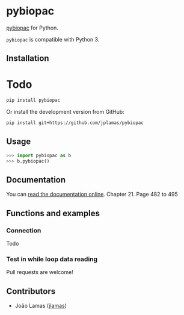 # pybiopac


[pybiopac](https://github.com/joaolamas/pybiopac)
for Python.

`pybiopac` is compatible with Python 3.

<!-- TOC -->

## Installation

# Todo

```bash
pip install pybiopac
```

Or install the development version from GitHub:

```bash
pip install git+https://github.com/jplamas/pybiopac
```

## Usage

```python
>>> import pybiopac as b
>>> b.pybiopac()

```

## Documentation

You can [read the documentation online](https://www.biopac.com/wp-content/uploads/AcqKnowledge-5-Software-Guide.pdf).
Chapter 21. Page 482 to 495


## Functions and examples

### Connection

Todo

### Test in while loop data reading

Pull requests are welcome!

## Contributors

- João Lamas ([jlamas](https://github.com/jplamas))
